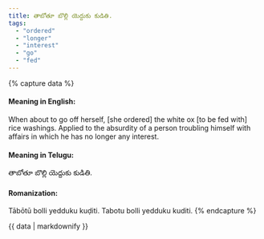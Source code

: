 ```yaml
---
title: తాబోతూ బొల్లి యెద్దుకు కుడితి.
tags:
  - "ordered"
  - "longer"
  - "interest"
  - "go"
  - "fed"
---
```


{% capture data %}
#### Meaning in English:
When about to go off herself, [she ordered] the white ox [to be fed with] rice washings.
Applied to the absurdity of a person troubling himself with affairs in which he has no longer any interest.

#### Meaning in Telugu:
తాబోతూ బొల్లి యెద్దుకు కుడితి.

#### Romanization:
Tābōtū bolli yedduku kuḍiti.
Tabotu bolli yedduku kuditi.
{% endcapture %}

{{ data | markdownify }}

